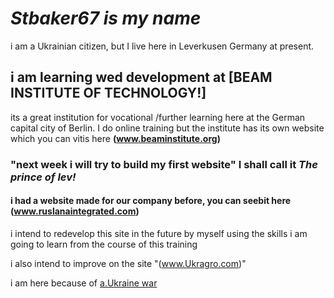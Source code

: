 # _**Stbaker67** is my name_
i am a Ukrainian citizen, but I live here in Leverkusen Germany at present.

## i am learning wed development at [BEAM INSTITUTE OF TECHNOLOGY!]
its a great institution for vocational /further learning here at the German 
capital city of Berlin. I do online training but the institute has its own website 
which you can vitis here **(www.beaminstitute.org)**

### "next week i will try to build my first website" I shall call it _*The prince of lev!*_

#### i had a website made for our company before, you can seebit here (www.ruslanaintegrated.com)
i intend to redevelop this site in the future by myself using the skills i am going to learn from the course of this training

i also intend to improve on the site "(www.Ukragro.com)"

i am here because of [a.Ukraine war](https://en.m.wikipedia.org/wiki/Russo-Ukrainian_War)

